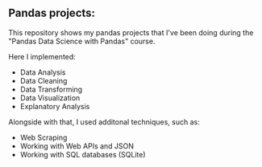 ## **Pandas projects:**
This repository shows my pandas projects that I've been doing during the "Pandas Data Science with Pandas" course.

Here I implemented:
* Data Analysis
* Data Cleaning
* Data Transforming
* Data Visualization
* Explanatory Analysis

Alongside with that, I used additonal techniques, such as:
* Web Scraping
* Working with Web APIs and JSON
* Working with SQL databases (SQLite)
